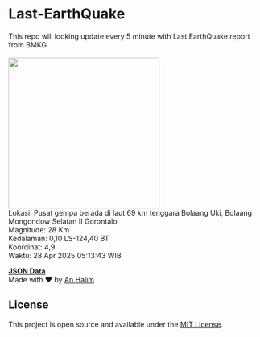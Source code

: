 # Last-EarthQuake
This repo will looking update every 5 minute with Last EarthQuake report from BMKG
<br>
<br>
<img src="undefined" width="300"/>
<br>
Lokasi: Pusat gempa berada di laut 69 km tenggara Bolaang Uki, Bolaang Mongondow Selatan  II Gorontalo <br>
Magnitude: 28 Km <br>
Kedalaman: 0,10 LS-124,40 BT <br>
Koordinat: 4,9 <br>
Waktu: 28 Apr 2025 05:13:43 WIB <br>

<a href="./data/data.json">**JSON Data**</a>
<br>
Made with ❤️ by <a href="https://github.com/an-halim">An Halim</a>
## License

This project is open source and available under the [MIT License](LICENSE).
